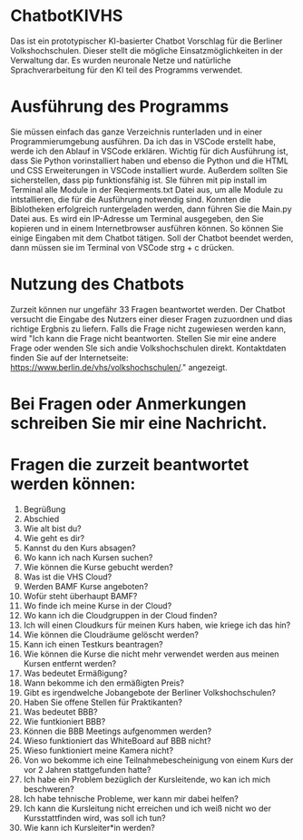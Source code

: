 # ChatbotKIVHS
Das ist ein prototypischer KI-basierter Chatbot Vorschlag für die Berliner Volkshochschulen. Dieser stellt die mögliche Einsatzmöglichkeiten in der Verwaltung dar. Es wurden neuronale Netze und natürliche Sprachverarbeitung für den KI teil des Programms verwendet.

# Ausführung des Programms
Sie müssen einfach das ganze Verzeichnis runterladen und in einer Programmierumgebung ausführen. Da ich das in VSCode erstellt habe, werde ich den Ablauf in VSCode erklären. Wichtig für dich Ausführung ist, dass Sie Python vorinstalliert haben und ebenso die Python und die HTML und CSS Erweiterungen in VSCode installiert wurde. Außerdem sollten Sie sicherstellen, dass pip funktionsfähig ist. SIe führen mit pip install im Terminal alle Module in der Reqierments.txt Datei aus, um alle Module zu intstallieren, die für die Ausführung notwendig sind. Konnten die Biblotheken erfolgreich runtergeladen werden, dann führen Sie die Main.py Datei aus. Es wird ein IP-Adresse um Terminal ausgegeben, den Sie kopieren und in einem Internetbrowser ausführen können. So können Sie einige Eingaben mit dem Chatbot tätigen. Soll der Chatbot beendet werden, dann müssen sie im Terminal von VSCode strg + c drücken.

# Nutzung des Chatbots
Zurzeit können nur ungefähr 33 Fragen beantwortet werden. Der Chatbot versucht die Eingabe des Nutzers einer dieser Fragen zuzuordnen und dias richtige Ergbnis zu liefern. Falls die Frage nicht zugewiesen werden kann, wird "Ich kann die Frage nicht beantworten. Stellen Sie mir eine andere Frage oder wenden SIe sich andie Volkshochschulen direkt. Kontaktdaten finden Sie auf der Internetseite: https://www.berlin.de/vhs/volkshochschulen/." angezeigt.

# Bei Fragen oder Anmerkungen schreiben Sie mir eine Nachricht.

# Fragen die zurzeit beantwortet werden können:
1. Begrüßung
2. Abschied
3. Wie alt bist du?
4. Wie geht es dir?
5. Kannst du den Kurs absagen?
6. Wo kann ich nach Kursen suchen?
7. Wie können die Kurse gebucht werden?
8. Was ist die VHS Cloud?
9. Werden BAMF Kurse angeboten?
10. Wofür steht überhaupt BAMF?
11. Wo finde ich meine Kurse in der Cloud?
12. Wo kann ich die Cloudgruppen in der Cloud finden?
13. Ich will einen Cloudkurs für meinen Kurs haben, wie kriege ich das hin?
14. Wie können die Cloudräume gelöscht werden?
15. Kann ich einen Testkurs beantragen?
16. Wie können die Kurse die nicht mehr verwendet werden aus meinen Kursen entfernt werden?
17. Was bedeutet Ermäßigung?
18. Wann bekomme ich den ermäßigten Preis?
19. Gibt es irgendwelche Jobangebote der Berliner Volkshochschulen?
20. Haben Sie offene Stellen für Praktikanten?
21. Was bedeutet BBB?
22. Wie funtkioniert BBB?
23. Können die BBB Meetings aufgenommen werden?
24. Wieso funktioniert das WhiteBoard auf BBB nicht?
25. Wieso funktioniert meine Kamera nicht?
26. Von wo bekomme ich eine Teilnahmebescheinigung von einem Kurs der vor 2 Jahren stattgefunden hatte?
27. Ich habe ein Problem bezüglich der Kursleitende, wo kan ich mich beschweren?
28. Ich habe tehnische Probleme, wer kann mir dabei helfen?
29. Ich kann die Kursleitung nicht erreichen und ich weiß nicht wo der Kursstattfinden wird, was soll ich tun?
30. Wie kann ich Kursleiter*in werden?
